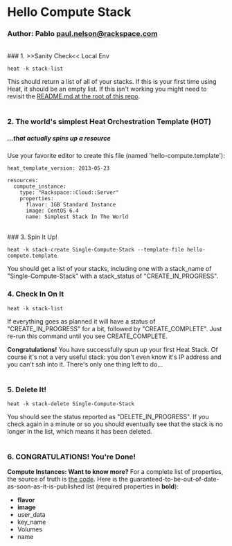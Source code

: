 # Hello Compute Stack
### Author: Pablo <paul.nelson@rackspace.com>
</br>
### 1. >>Sanity Check<< Local Env

```shell
heat -k stack-list
```

This should return a list of all of your stacks. If this is your first time using Heat, it should be an empty list. If this isn't working you might need to revisit the [README.md at the root of this repo](/).
</br>
</br>
### 2. The world's simplest Heat Orchestration Template (HOT)
##### _...that actually spins up a resource_

Use your favorite editor to create this file (named 'hello-compute.template'):

```shell
heat_template_version: 2013-05-23

resources:
  compute_instance:
    type: "Rackspace::Cloud::Server"
    properties:
      flavor: 1GB Standard Instance
      image: CentOS 6.4
      name: Simplest Stack In The World
```
</br>
### 3. Spin It Up!

```shell
heat -k stack-create Single-Compute-Stack --template-file hello-compute.template
```

You should get a list of your stacks, including one with a stack_name of "Single-Compute-Stack" with a stack_status of "CREATE_IN_PROGRESS".
</br>
### 4. Check In On It

```shell
heat -k stack-list
```

If everything goes as planned it will have a status of "CREATE_IN_PROGRESS" for a bit, followed by "CREATE_COMPLETE". Just re-run this command until you see CREATE_COMPLETE.

__Congratulations!__ You have successfully spun up your first Heat Stack. Of course it's not a very useful stack: you don't even know it's IP address and you can't ssh into it. There's only one thing left to do...
</br>
</br>
### 5. Delete It!

```shell
heat -k stack-delete Single-Compute-Stack
```

You should see the status reported as "DELETE_IN_PROGRESS". If you check again in a minute or so you should eventually see that the stack is no longer in the list, which means it has been deleted.
</br>
</br>
### 6. CONGRATULATIONS! You're Done!

__Compute Instances: Want to know more?__ For a complete list of properties, the source of truth is [the code](https://github.com/openstack/heat/blob/master/contrib/rackspace/heat/engine/plugins/cloud_server.py). Here is the guaranteed-to-be-out-of-date-as-soon-as-it-is-published list (required properties in __bold__):

  * __flavor__
  * __image__
  * user_data
  * key_name
  * Volumes
  * name
